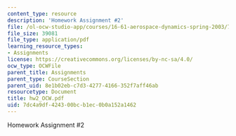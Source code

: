 ```yaml
---
content_type: resource
description: 'Homework Assignment #2'
file: /ol-ocw-studio-app/courses/16-61-aerospace-dynamics-spring-2003/7dc4a9df424300bcb1ec0b0a152a1462_hw2_OCW.pdf
file_size: 39081
file_type: application/pdf
learning_resource_types:
- Assignments
license: https://creativecommons.org/licenses/by-nc-sa/4.0/
ocw_type: OCWFile
parent_title: Assignments
parent_type: CourseSection
parent_uid: 8e1b02eb-c7d3-4277-4166-352f7aff46ab
resourcetype: Document
title: hw2_OCW.pdf
uid: 7dc4a9df-4243-00bc-b1ec-0b0a152a1462
---
```

Homework Assignment #2